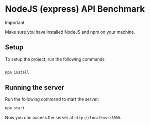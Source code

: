 # NodeJS (express) API Benchmark

> [!IMPORTANT]
> Make sure you have installed NodeJS and npm on your machine.

## Setup

To setup the project, run the following commands:

```bash

npm install
```

## Running the server

Run the following command to start the server:

```bash
npm start
```

Now you can access the server at `http://localhost:3000`.
